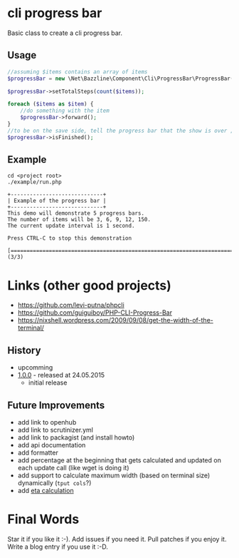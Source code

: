 # cli progress bar

Basic class to create a cli progress bar.

## Usage

```php
//assuming $items contains an array of items
$progressBar = new \Net\Bazzline\Component\Cli\ProgressBar\ProgressBar();

$progressBar->setTotalSteps(count($items));

foreach ($items as $item) {
    //do something with the item
    $progressBar->forward();
}
//to be on the save side, tell the progress bar that the show is over ;-)
$progressBar->isFinished();
```

## Example

```
cd <project root>
./example/run.php

+-----------------------------+
| Example of the progress bar |
+-----------------------------+
This demo will demonstrate 5 progress bars.
The number of items will be 3, 6, 9, 12, 150.
The current update interval is 1 second.

Press CTRL-C to stop this demonstration

[========================================================================>] (3/3)
```

# Links (other good projects)

* https://github.com/levi-putna/phpcli
* https://github.com/guiguiboy/PHP-CLI-Progress-Bar
* https://nixshell.wordpress.com/2009/09/08/get-the-width-of-the-terminal/

## History

* upcomming
* [1.0.0](https://github.com/bazzline/php_component_cli_progress_bar/tree/1.0.0) - released at 24.05.2015
    * initial release

## Future Improvements

* add link to openhub
* add link to scrutinizer.yml
* add link to packagist (and install howto)
* add api documentation
* add formatter
* add percentage at the beginning that gets calculated and updated on each update call (like wget is doing it)
* add support to calculate maximum width (based on terminal size) dynamically (`tput cols`?)
* add [eta calculation](https://github.com/guiguiboy/PHP-CLI-Progress-Bar/issues/4)

# Final Words

Star it if you like it :-). Add issues if you need it. Pull patches if you enjoy it. Write a blog entry if you use it :-D.
